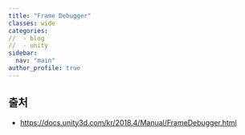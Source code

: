 ```yaml
---
title: "Frame Debugger"
classes: wide
categories: 
//  - blog
//  - unity
sidebar:
  nav: "main"
author_profile: true
---
```

  
## 출처
* <https://docs.unity3d.com/kr/2018.4/Manual/FrameDebugger.html>